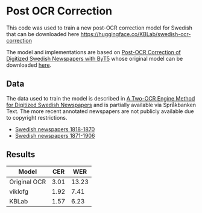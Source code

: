 # Post OCR Correction

This code was used to train a new post-OCR correction model for Swedish that
can be downloaded here <https://huggingface.co/KBLab/swedish-ocr-correction>

The model and implementations are based on [Post-OCR Correction of Digitized
Swedish Newspapers with ByT5](https://aclanthology.org/2024.latechclfl-1.23/)
whose original model can be downloaded
[here](https://huggingface.co/viklofg/swedish-ocr-correction).

## Data

The data used to train the model is described in  [A Two-OCR Engine Method for
Digitized Swedish
Newspapers](https://ecp.ep.liu.se/index.php/clarin/article/view/8) and is
partially available via Språkbanken Text.
The more recent annotated newspapers are not publicly available due to
copyright restrictions.

- [Swedish newspapers 1818-1870](https://spraakbanken.gu.se/en/resources/svenska-tidningar-1818-1870)
- [Swedish newspapers 1871-1906](https://spraakbanken.gu.se/resurser/svenska-tidningar-1871-1906)

## Results

| Model | CER | WER |
| - | - | - |
| Original OCR | 3.01 | 13.23 |
| viklofg |  1.92 | 7.41 |
| KBLab | 1.57 | 6.23 |
